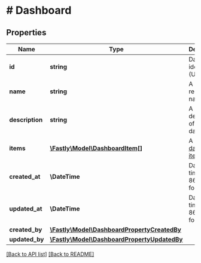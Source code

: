 # # Dashboard

## Properties

Name | Type | Description | Notes
------------ | ------------- | ------------- | -------------
**id** | **string** | Dashboard identifier (UUID) | [optional] [readonly] 
**name** | **string** | A human-readable name | [optional] 
**description** | **string** | A short description of the dashboard | [optional] 
**items** | [**\Fastly\Model\DashboardItem[]**](DashboardItem.md) | A list of [dashboard items](#dashboard-item). | [optional] 
**created_at** | **\DateTime** | Date and time in ISO 8601 format. | [optional] [readonly] 
**updated_at** | **\DateTime** | Date and time in ISO 8601 format. | [optional] [readonly] 
**created_by** | [**\Fastly\Model\DashboardPropertyCreatedBy**](DashboardPropertyCreatedBy.md) |  | [optional] 
**updated_by** | [**\Fastly\Model\DashboardPropertyUpdatedBy**](DashboardPropertyUpdatedBy.md) |  | [optional] 


[[Back to API list]](../../README.md#endpoints) [[Back to README]](../../README.md)
